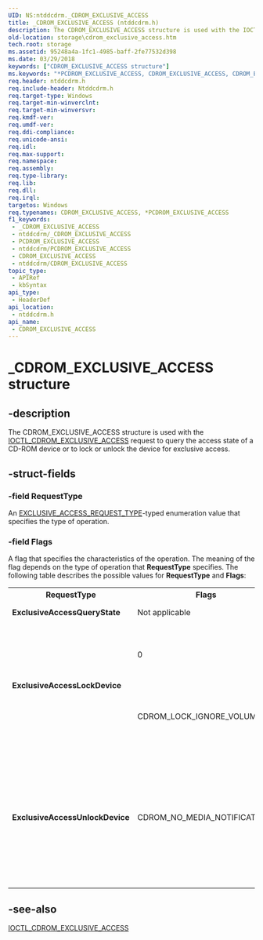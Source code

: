 ```yaml
---
UID: NS:ntddcdrm._CDROM_EXCLUSIVE_ACCESS
title: _CDROM_EXCLUSIVE_ACCESS (ntddcdrm.h)
description: The CDROM_EXCLUSIVE_ACCESS structure is used with the IOCTL_CDROM_EXCLUSIVE_ACCESS request to query the access state of a CD-ROM device or to lock or unlock the device for exclusive access.
old-location: storage\cdrom_exclusive_access.htm
tech.root: storage
ms.assetid: 95248a4a-1fc1-4985-baff-2fe77532d398
ms.date: 03/29/2018
keywords: ["CDROM_EXCLUSIVE_ACCESS structure"]
ms.keywords: "*PCDROM_EXCLUSIVE_ACCESS, CDROM_EXCLUSIVE_ACCESS, CDROM_EXCLUSIVE_ACCESS structure [Storage Devices], PCDROM_EXCLUSIVE_ACCESS, PCDROM_EXCLUSIVE_ACCESS structure pointer [Storage Devices], _CDROM_EXCLUSIVE_ACCESS, ntddcdrm/CDROM_EXCLUSIVE_ACCESS, ntddcdrm/PCDROM_EXCLUSIVE_ACCESS, storage.cdrom_exclusive_access, structs-CD-ROM_f9104134-3d0a-44fd-9a2d-9dd4e8a3636d.xml"
req.header: ntddcdrm.h
req.include-header: Ntddcdrm.h
req.target-type: Windows
req.target-min-winverclnt: 
req.target-min-winversvr: 
req.kmdf-ver: 
req.umdf-ver: 
req.ddi-compliance: 
req.unicode-ansi: 
req.idl: 
req.max-support: 
req.namespace: 
req.assembly: 
req.type-library: 
req.lib: 
req.dll: 
req.irql: 
targetos: Windows
req.typenames: CDROM_EXCLUSIVE_ACCESS, *PCDROM_EXCLUSIVE_ACCESS
f1_keywords:
 - _CDROM_EXCLUSIVE_ACCESS
 - ntddcdrm/_CDROM_EXCLUSIVE_ACCESS
 - PCDROM_EXCLUSIVE_ACCESS
 - ntddcdrm/PCDROM_EXCLUSIVE_ACCESS
 - CDROM_EXCLUSIVE_ACCESS
 - ntddcdrm/CDROM_EXCLUSIVE_ACCESS
topic_type:
 - APIRef
 - kbSyntax
api_type:
 - HeaderDef
api_location:
 - ntddcdrm.h
api_name:
 - CDROM_EXCLUSIVE_ACCESS
---
```


# _CDROM_EXCLUSIVE_ACCESS structure


## -description

The CDROM_EXCLUSIVE_ACCESS structure is used with the <a href="https://docs.microsoft.com/windows-hardware/drivers/ddi/ntddcdrm/ni-ntddcdrm-ioctl_cdrom_exclusive_access">IOCTL_CDROM_EXCLUSIVE_ACCESS</a> request to query the access state of a CD-ROM device or to lock or unlock the device for exclusive access.

## -struct-fields

### -field RequestType

An <a href="https://docs.microsoft.com/windows-hardware/drivers/ddi/ntddcdrm/ne-ntddcdrm-_exclusive_access_request_type">EXCLUSIVE_ACCESS_REQUEST_TYPE</a>-typed enumeration value that specifies the type of operation.

### -field Flags

A flag that specifies the characteristics of the operation. The meaning of the flag depends on the type of operation that <b>RequestType</b> specifies. The following table describes the possible values for <b>RequestType</b> and <b>Flags</b>:

<table>
<tr>
<th>RequestType</th>
<th>Flags</th>
<th>Meaning</th>
</tr>
<tr>
<td>
<b>ExclusiveAccessQueryState</b>

</td>
<td>
Not applicable

</td>
<td>
Not applicable

</td>
</tr>
<tr>
<td rowspan="2">
<b>ExclusiveAccessLockDevice</b>

</td>
<td>
0

</td>
<td>
Requires that the caller dismount the file system

</td>
</tr>
<tr>
<td>
CDROM_LOCK_IGNORE_VOLUME

</td>
<td>
Ignores the file system mount and locks the device

</td>
</tr>
<tr>
<td>
<b>ExclusiveAccessUnlockDevice</b>

</td>
<td>
CDROM_NO_MEDIA_NOTIFICATIONS

</td>
<td>
Prevents the sending of a media removal notification and a media arrival notification on an exclusive access unlock

</td>
</tr>
</table>

## -see-also

<a href="https://docs.microsoft.com/windows-hardware/drivers/ddi/ntddcdrm/ni-ntddcdrm-ioctl_cdrom_exclusive_access">IOCTL_CDROM_EXCLUSIVE_ACCESS</a>

